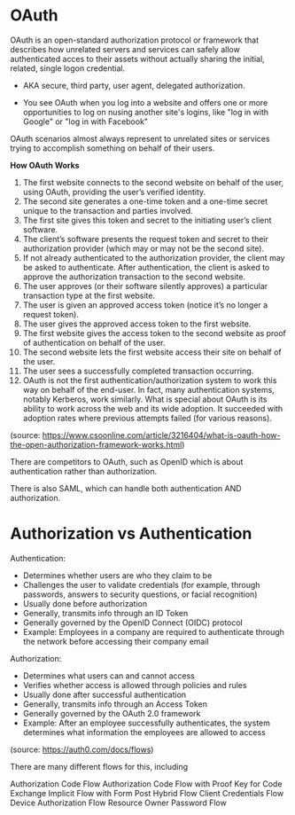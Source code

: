 # **OAuth**

OAuth is an open-standard authorization protocol or framework that describes how unrelated servers and services can safely allow authenticated acces to their assets without actually sharing the initial, related, single logon credential.

  - AKA secure, third party, user agent, delegated authorization.

- You see OAuth when you log into a website and offers one or more opportunities to log on nusing another site's logins, like "log in with Google" or "log in with Facebook"

OAuth scenarios almost always represent to unrelated sites or services trying to accomplish something on behalf of their users.

**How OAuth Works**

1. The first website connects to the second website on behalf of the user, using OAuth, providing the user’s verified identity.
2. The second site generates a one-time token and a one-time secret unique to the transaction and parties involved.
3. The first site gives this token and secret to the initiating user’s client software.
4. The client’s software presents the request token and secret to their authorization provider (which may or may not be the second site).
5. If not already authenticated to the authorization provider, the client may be asked to authenticate. After authentication, the client is asked to approve the authorization transaction to the second website.
6. The user approves (or their software silently approves) a particular transaction type at the first website.
7. The user is given an approved access token (notice it’s no longer a request token).
8. The user gives the approved access token to the first website.
9. The first website gives the access token to the second website as proof of authentication on behalf of the user.
10. The second website lets the first website access their site on behalf of the user.
11. The user sees a successfully completed transaction occurring.
12. OAuth is not the first authentication/authorization system to work this way on behalf of the end-user. In fact, many authentication systems, notably Kerberos, work similarly. What is special about OAuth is its ability to work across the web and its wide adoption. It succeeded with adoption rates where previous attempts failed (for various reasons).

(source: https://www.csoonline.com/article/3216404/what-is-oauth-how-the-open-authorization-framework-works.html)


There are competitors to OAuth, such as OpenID which is about authentication rather than authorization.

There is also SAML, which can handle both authentication AND authorization.

# **Authorization vs Authentication**

Authentication:

- Determines whether users are who they claim to be
- Challenges the user to validate credentials (for example, through passwords, answers to security questions, or facial recognition)
- Usually done before authorization
- Generally, transmits info through an ID Token
- Generally governed by the OpenID Connect (OIDC) protocol
- Example: Employees in a company are required to authenticate through the network before accessing their company email

Authorization:

- Determines what users can and cannot access
- Verifies whether access is allowed through policies and rules
- Usually done after successful authentication
- Generally, transmits info through an Access Token
- Generally governed by the OAuth 2.0 framework
- Example: After an employee successfully authenticates, the system determines what information the employees are allowed to access

(source: https://auth0.com/docs/flows)

There are many different flows for this, including

Authorization Code Flow
Authorization Code Flow with Proof Key for Code Exchange
Implicit Flow with Form Post
Hybrid Flow
Client Credentials Flow
Device Authorization Flow
Resource Owner Password Flow

